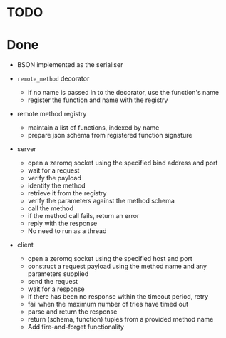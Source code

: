 # TODO

# Done

* BSON implemented as the serialiser

* `remote_method` decorator
    * if no name is passed in to the decorator, use the function's name
    * register the function and name with the registry

* remote method registry
    * maintain a list of functions, indexed by name
    * prepare json schema from registered function signature

* server
    * open a zeromq socket using the specified bind address and port
    * wait for a request
    * verify the payload
    * identify the method
    * retrieve it from the registry
    * verify the parameters against the method schema
    * call the method
    * if the method call fails, return an error
    * reply with the response
    * No need to run as a thread

* client
    * open a zeromq socket using the specified host and port
    * construct a request payload using the method name and any parameters supplied
    * send the request
    * wait for a response
    * if there has been no response within the timeout period, retry
    * fail when the maximum number of tries have timed out
    * parse and return the response
    * return (schema, function) tuples from a provided method name
    * Add fire-and-forget functionality
